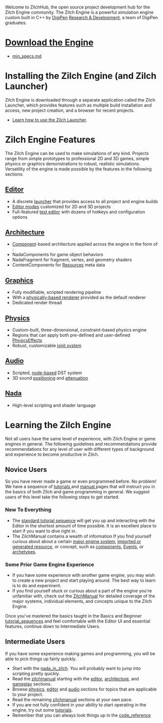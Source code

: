   Welcome to ZilchHub, the open source project development hub for the Zilch Engine community. The Zilch Engine is a powerful simulation engine custom built in C++ by [DigiPen](https://www.digipen.edu/) [Research & Development](http://www.digipenresearch.com/), a team of DigiPen graduates.

 #  [Download the Engine](https://downloadlauncher.zeroengine.io )
 - [min_specs.md](Users/beepboopowner/Desktop/AJ/DP/getting_started/min_specs.md)

 # Installing the Zilch Engine (and Zilch Launcher)

Zilch Engine is downloaded through a separate application called the Zilch Launcher, which provides features such as multiple build installation and access, new project creation, and a browser for recent projects.

 - [Learn how to use the Zilch Launcher](zilch_editor_documentation/zilchmanual/editor/launcher.md).

 # Zilch Engine Features
The Zilch Engine can be used to make simulations of any kind. Projects range from simple prototypes to professional 2D and 3D games, simple physics or graphics demonstrations to robust, realistic simulations. Versatility of the engine is made possible by the features in the following sections:

 ## [Editor](zilch_editor_documentation/zilchmanual/editor.md)
 - A discrete [launcher](zilch_editor_documentation/zilchmanual/editor/launcher.md) that provides access to all project and engine builds
 - [Editor modes](zilch_editor_documentation/zilchmanual/editor/editmode.md) customized for 2D and 3D projects
 - Full-featured [text editor](zilch_editor_documentation/zilchmanual/editor/texteditor.md) with dozens of hotkeys and configuration options 

 ## [Architecture](zilch_editor_documentation/zilchmanual/architecture.md)
 - [Component](zilch_editor_documentation/zilchmanual/architecture/components.md)-based architecture applied across the engine in the form of :
  - NadaComponents for game object behaviors 
  - NadaFragment for fragment, vertex, and geometry shaders
  - ContentComponents for [Resources](zilch_editor_documentation/zilchmanual/architecture/resources.md) meta data 

 ## [Graphics](zilch_editor_documentation/zilchmanual/graphics.md)
 - Fully modifiable, scripted rendering pipeline
  - With a [physically-based renderer](zilch_editor_documentation/zilchmanual/graphics/physically_based_rendering.md) provided as the default renderer
 - Dedicated render thread

 ## [Physics](zilch_editor_documentation/zilchmanual/physics.md)
 - Custom-built, three-dimensional, constraint-based physics engine
 - Regions that can apply both pre-defined and user-defined [PhysicsEffects](zilch_editor_documentation/zilchmanual/physics/physicseffectsandregions.md)
 - Robust, customizable [joint system](zilch_editor_documentation/zilchmanual/physics/joints.md)

 ## [Audio](zilch_editor_documentation/zilchmanual/audio.md)
 - Scripted, [node-based](zilch_editor_documentation/zilchmanual/audio/soundnode.md) DST system
 - 3D sound [positioning](zilch_editor_documentation/zilchmanual/audio/soundemitter.md) and [attenuation](zilch_editor_documentation/zilchmanual/audio/soundattenuator.md)

 ## [Nada](zilch_editor_documentation/zilchmanual/nada_in_zilch.md)
 - High-level scripting and shader language


 # Learning the Zilch Engine
Not all users have the same level of experience, with Zilch Engine or game engines in general. The following guidelines and recommendations provide recommendations for any level of user with different types of background and experience to become productive in Zilch.

 ## Novice Users
So you have never made a game or even programmed before. No problem! We have a sequence of [ tutorials ](zilch_editor_documentation/tutorials.md) and [ manual ](zilch_editor_documentation/zilchmanual.md) pages that will instruct you in the basics of both Zilch and game programming in general. We suggest users of this level take the following steps to get started.

 ### New To Everything
 - The [standard tutorial sequence](zilch_editor_documentation/tutorials/tutorial_sequences.md) will get you up and interacting with the Editor in the shortest amount of time possible. It is an excellent place to start if you want to dive right in.
 - The ZilchManual contains a wealth of information If you find yourself curious about about a certain [major engine system](zilch_editor_documentation/zilchmanual.md), [imported or generated resource](zilch_editor_documentation/zilchmanual/architecture/resources.md), or concept, such as  [components](zilch_editor_documentation/zilchmanual/architecture/components.md), [Events](zilch_editor_documentation/zilchmanual/scripting/eventsandconnections.md), or [archetypes](zilch_editor_documentation/zilchmanual/architecture/archetypes.md).

 ### Some Prior Game Engine Experience
 - If you have some experience with another game engine, you may wish to create a new project and start playing around. The best way to learn is to do and experiment.
 - If you find yourself stuck or curious about a part of the engine you're unfamiliar with, check out the [ZilchManual](zilch_editor_documentation/zilchmanual.md) for detailed coverage of the major systems,  individual elements, and concepts unique to the Zilch Engine. 

Once you've mastered the basics taught in the Basics and Beginner  [tutorial_sequences](zilch_editor_documentation/tutorials/tutorial_sequences.md) and feel comfortable with the Editor UI and essential features, continue down to Intermediate Users.

 ## Intermediate Users
If you have some experience making games and programming, you will be able to pick things up fairly quickly.

 - Start with the [nada_in_zilch](zilch_editor_documentation/zilchmanual/nada_in_zilch.md). You will probably want to jump into scripting pretty quickly.
 - Read the [zilchmanual](zilch_editor_documentation/zilchmanual.md) starting with the [editor](zilch_editor_documentation/zilchmanual/editor.md), [architecture](zilch_editor_documentation/zilchmanual/architecture.md), and [gameplay](zilch_editor_documentation/zilchmanual/gameplay.md) sections.
 - Browse [physics](zilch_editor_documentation/zilchmanual/physics.md), [editor](zilch_editor_documentation/zilchmanual/editor.md) and [audio](zilch_editor_documentation/zilchmanual/audio.md) sections for topics that are applicable to your project.
 - Read the remaining [zilchmanual](zilch_editor_documentation/zilchmanual.md) sections at your own pace.
 - If you are not fully confident in your ability to start operating in the engine, try out some [tutorials](zilch_editor_documentation/tutorials.md).
 - Remember that you can always look things up in the [code_reference](code_reference.md)
 
